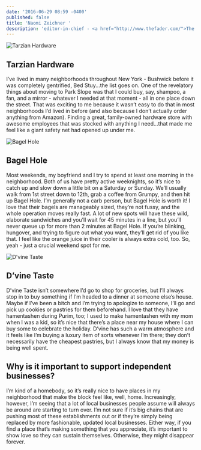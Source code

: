 ```yaml
---
date: '2016-06-29 08:59 -0400'
published: false
title: 'Naomi Zeichner '
description: 'editor-in-chief - <a href="http://www.thefader.com/">The Fader</a>'
---
```

![Tarzian Hardware](https://s3.amazonaws.com/bst-fornyc/Naomi%20Zeichner%20Tarzian%20Hardware.jpg)

## Tarzian Hardware

I’ve lived in many neighborhoods throughout New York - Bushwick before it was completely gentrified, Bed Stuy...the list goes on. One of the revelatory things about moving to Park Slope was that I could buy, say, shampoo, a fan, and a mirror - whatever I needed at that moment - all in one place down the street. That was exciting to me because it wasn’t easy to do that in most neighborhoods I’d lived in before (and also because I don’t actually order anything from Amazon). Finding a great, family-owned hardware store with awesome employees that was stocked with anything I need...that made me feel like a giant safety net had opened up under me.

![Bagel Hole](https://s3.amazonaws.com/bst-fornyc/Naomi%20Zeichner%20Bagel%20Hole.jpg)

## Bagel Hole

Most weekends, my boyfriend and I try to spend at least one morning in the neighborhood. Both of us have pretty active weeknights, so it’s nice to catch up and slow down a little bit on a Saturday or Sunday. We’ll usually walk from 1st street down to 12th, grab a coffee from Grumpy, and then hit up Bagel Hole. I’m generally not a carb person, but Bagel Hole is worth it! I love that their bagels are manageably sized, they’re not fussy, and the whole operation moves really fast. A lot of new spots will have these wild, elaborate sandwiches and you’ll wait for 45 minutes in a line, but you’ll never queue up for more than 2 minutes at Bagel Hole. If you’re blinking, hungover, and trying to figure out what you want, they’ll get rid of you like that. I feel like the orange juice in their cooler is always extra cold, too. So, yeah - just a crucial weekend spot for me.

![D'vine Taste](https://s3.amazonaws.com/bst-fornyc/Naomi%20Zeichner%20D'Vine%20Taste%20Main.jpg)

## D’vine Taste   

D’vine Taste isn’t somewhere I’d go to shop for groceries, but I’ll always stop in to buy something if I’m headed to a dinner at someone else’s house. Maybe if I’ve been a bitch and I’m trying to apologize to someone, I’ll go and pick up cookies or pastries for them beforehand. I love that they have hamentashen during Purim, too; I used to make hamentashen with my mom when I was a kid, so it’s nice that there’s a place near my house where I can buy some to celebrate the holiday. D’vine has such a warm atmosphere and it feels like I’m buying a luxury item of sorts whenever I’m there; they don’t necessarily have the cheapest pastries, but I always know that my money is being well spent.  


## Why is it important to support independent businesses?

I’m kind of a homebody, so it’s really nice to have places in my neighborhood that make the block feel like, well, home. Increasingly, however, I’m seeing that a lot of local businesses people assume will always be around are starting to turn over. I’m not sure if it’s big chains that are pushing most of these establishments out or if they’re simply being replaced by more fashionable, updated local businesses. Either way, if you find a place that’s making something that you appreciate, it’s important to show love so they can sustain themselves. Otherwise, they might disappear forever. 